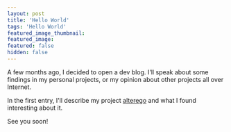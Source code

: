 ```yaml
---
layout: post
title: 'Hello World'
tags: 'Hello World'
featured_image_thumbnail:
featured_image:
featured: false
hidden: false
---
```


A few months ago, I decided to open a dev blog. I'll speak about some findings in my personal projects, or my opinion about other projects all over Internet.

In the first entry, I'll describe my project [alterego](https://github.com/Anarkis/alterego) and what I found interesting about it.

See you soon!
